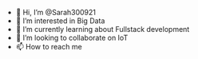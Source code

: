 - 👋 Hi, I’m @Sarah300921
- 👀 I’m interested in Big Data
- 🌱 I’m currently learning about Fullstack development
- 💞️ I’m looking to collaborate on IoT
- 📫 How to reach me 

<!---
Sarah300921/Sarah300921 is a ✨ special ✨ repository because its `README.md` (this file) appears on your GitHub profile.
You can click the Preview link to take a look at your changes.
--->
